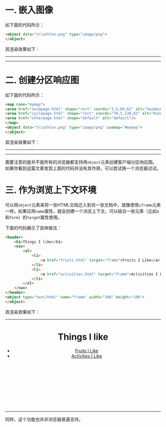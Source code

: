 # 一. 嵌入图像

如下面的代码所示：

```html
<object data="triathlon.png" type="image/png">
</object>
```

其渲染效果如下：

****

<object data="HTML5/嵌入内容/object元素的其他用途/images/triathlon.png" type="image/png">
</object>


****



# 二. 创建分区响应图

如下面的代码所示：

```html
<map name="mymap">
<area href="swimpage.html" shape="rect" coords="3,5,68,62" alt="Swimming"/>
<area href="cyclepage.html" shape="rect" coords="70,5,130,62" alt="Running"/>
<area href="otherpage.html" shape="default" alt="default"/>
</map>
<object data="triathlon.png" type="image/png" usemap="#mymap">
</object>
```

其渲染效果如下：

****

<object data="HTML5/嵌入内容/object元素的其他用途/images/triathlon.png" type="image/png" usemap="#mymap">
</object>
<map name="mymap">
<area href="swimpage.html" shape="rect" coords="3,5,68,62" alt="Swimming"/>
<area href="cyclepage.html" shape="rect" coords="70,5,130,62" alt="Running"/>
<area href="otherpage.html" shape="default" alt="default"/>
</map>


****

需要注意的是并不是所有的浏览器都支持用`object`元素创建客户端分区响应图。如果你看到这篇文章发现上面的代码并没有其作用，可以尝试换一个浏览器试试。



# 三. 作为浏览上下文环境

可以用`object`元素来将一张HTML文档迁入到另一张文档中，就像使用`iframe`元素一样。如果应用`name`属性，就会创建一个浏览上下文，可以结合一些元素（比如`a`和`form`）的`target`属性使用。

下面的代码展示了具体做法：

```html
<header>
	<h1>Things I like</h1>
	<nav>
		<ul>
			<li>
				<a href="fruits.html" target="frame">Fruits I Like</a>
			</li>
			<li>
				<a href="activities.html" target="frame">Activities I Like</a>
			</li>
		</ul>
	</nav>
</header>
<object type="text/html" name="frame" width="300" height="100">
</object>
```

其渲染效果如下：

****

<header>
	<h1>Things I like</h1>
	<nav>
		<ul>
			<li>
				<a href="HTML5/嵌入内容/object元素的其他用途/html/fruits.html" target="frame">Fruits I Like</a>
			</li>
			<li>
				<a href="HTML5/嵌入内容/object元素的其他用途/html/activities.html" target="frame">Activities I Like</a>
			</li>
		</ul>
	</nav>
</header>
<object type="text/html" name="frame" width="300" height="100">
</object>

****

同样，这个功能也并非浏览器普遍支持。